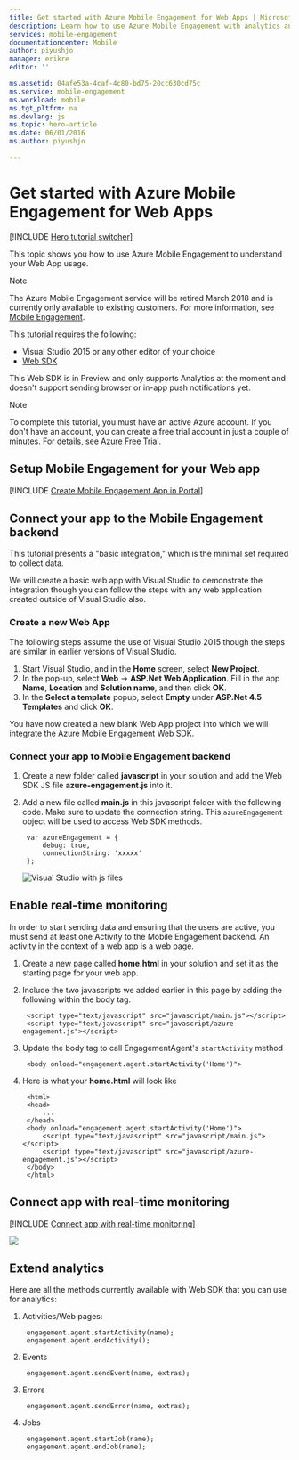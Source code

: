 ```yaml
---
title: Get started with Azure Mobile Engagement for Web Apps | Microsoft Docs
description: Learn how to use Azure Mobile Engagement with analytics and push notifications for Web Apps.
services: mobile-engagement
documentationcenter: Mobile
author: piyushjo
manager: erikre
editor: ''

ms.assetid: 04afe53a-4caf-4c80-bd75-20cc630cd75c
ms.service: mobile-engagement
ms.workload: mobile
ms.tgt_pltfrm: na
ms.devlang: js
ms.topic: hero-article
ms.date: 06/01/2016
ms.author: piyushjo

---
```

# Get started with Azure Mobile Engagement for Web Apps
[!INCLUDE [Hero tutorial switcher](../../includes/mobile-engagement-hero-tutorial-switcher.md)]

This topic shows you how to use Azure Mobile Engagement to understand your Web App usage.

> [!NOTE]
> The Azure Mobile Engagement service will be retired March 2018 and is currently only available to existing customers. For more information, see [Mobile Engagement](https://azure.microsoft.com/en-us/services/mobile-engagement/).

This tutorial requires the following:

* Visual Studio 2015 or any other editor of your choice
* [Web SDK](http://aka.ms/P7b453)

This Web SDK is in Preview and only supports Analytics at the moment and doesn't support sending browser or in-app push notifications yet. 

> [!NOTE]
> To complete this tutorial, you must have an active Azure account. If you don't have an account, you can create a free trial account in just a couple of minutes. For details, see [Azure Free Trial](https://azure.microsoft.com/pricing/free-trial/?WT.mc_id=A0E0E5C02&amp;returnurl=http%3A%2F%2Fazure.microsoft.com%2Fen-us%2Fdocumentation%2Farticles%2Fmobile-engagement-web-app-get-started).
> 
> 

## Setup Mobile Engagement for your Web app
[!INCLUDE [Create Mobile Engagement App in Portal](../../includes/mobile-engagement-create-app-in-portal-new.md)]

## <a id="connecting-app"></a>Connect your app to the Mobile Engagement backend
This tutorial presents a "basic integration," which is the minimal set required to collect data.

We will create a basic web app with Visual Studio to demonstrate the integration though you can follow the steps with any web application created outside of Visual Studio also. 

### Create a new Web App
The following steps assume the use of Visual Studio 2015 though the steps are similar in earlier versions of Visual Studio. 

1. Start Visual Studio, and in the **Home** screen, select **New Project**.
2. In the pop-up, select **Web** -> **ASP.Net Web Application**. Fill in the app **Name**, **Location** and  **Solution name**, and then click **OK**.
3. In the **Select a template** popup, select **Empty** under **ASP.Net 4.5 Templates** and click **OK**. 

You have now created a new blank Web App project into which we will integrate the Azure Mobile Engagement Web SDK.

### Connect your app to Mobile Engagement backend
1. Create a new folder called **javascript** in your solution and add the Web SDK JS file **azure-engagement.js** into it. 
2. Add a new file called **main.js** in this javascript folder with the following code. Make sure to update the connection string. This `azureEngagement` object will be used to access Web SDK methods. 
   
        var azureEngagement = {
            debug: true,
            connectionString: 'xxxxx'
        };
   
    ![Visual Studio with js files][1]

## Enable real-time monitoring
In order to start sending data and ensuring that the users are active, you must send at least one Activity to the Mobile Engagement backend. An activity in the context of a web app is a web page. 

1. Create a new page called **home.html** in your solution and set it as the starting page for your web app. 
2. Include the two javascripts we added earlier in this page by adding the following within the body tag. 
   
        <script type="text/javascript" src="javascript/main.js"></script>
        <script type="text/javascript" src="javascript/azure-engagement.js"></script>
3. Update the body tag to call EngagementAgent's `startActivity` method
   
        <body onload="engagement.agent.startActivity('Home')">
4. Here is what your **home.html** will look like
   
        <html>
        <head>
            ...
        </head>
        <body onload="engagement.agent.startActivity('Home')">
            <script type="text/javascript" src="javascript/main.js"></script>
            <script type="text/javascript" src="javascript/azure-engagement.js"></script>
        </body>
        </html>

## Connect app with real-time monitoring
[!INCLUDE [Connect app with real-time monitoring](../../includes/mobile-engagement-connect-app-with-monitor.md)]

  ![][2]

## Extend analytics
Here are all the methods currently available with Web SDK that you can use for analytics:

1. Activities/Web pages:
   
        engagement.agent.startActivity(name);
        engagement.agent.endActivity();
2. Events
   
        engagement.agent.sendEvent(name, extras);
3. Errors
   
        engagement.agent.sendError(name, extras);
4. Jobs
   
        engagement.agent.startJob(name);
        engagement.agent.endJob(name);

<!-- Images. -->
[1]: ./media/mobile-engagement-web-app-get-started/visual-studio-solution-js.png
[2]: ./media/mobile-engagement-web-app-get-started/session.png

